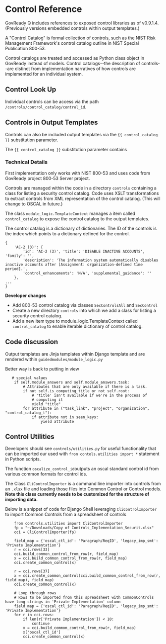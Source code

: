 Control Reference
=================

GovReady Q includes references to exposed control libraries as of v0.9.1.4. (Previously versions embedded controls within output templates.)

A "Control Catalog" is formal collection of controls, such as the NIST Risk Management Framework's control catalog outline in NIST Special Publication 800-53.

Control catalogs are treated and accessed as Python class object in GovReady instead of models. Control catalogs--the description of controls--are distinct from implementation narratives of how controls are implemented for an individual system.

## Control Look Up

Individual controls can be access via the path `/controls/control_catalog/control_id`.

## Controls in Output Templates

Controls can also be included output templates via the `{{ control_catalog }}` substitution parameter.

The `{{ control_catalog }}` substitution parameter contains 

### Technical Details

First implementation only works with NIST 800-53 and uses code from GovReady project 800-53 Server project.

Controls are managed within the code in a  directory `controls` containing a class for
listing a security control catalog. Code uses XSLT transformations to extract controls from XML representation of the control catalog. (This will change to OSCAL in future.)

The class `module_logic.TemplateContext` manages a item called `control_catalog` to expose the control catalog to the output templates.

The control catalog is a dictionary of dictionaries. The ID of the controls is the index which points to a dictionary defined for the control.

```
{
    'AC-2 (3)': {
        'id': 'AC-2 (3)', 'title': 'DISABLE INACTIVE ACCOUNTS', 'family': '',
        'description': 'The information system automatically disables inactive accounts after [Assignment: organization-defined time period].',
        'control_enhancements': 'N/A', 'supplemental_guidance': ''
    },
...
}
```

**Developer changes**

* Add 800-53 control catalog via classes `SecControlsAll` and `SecControl`
* Create a new directory `controls` into which we add a class for listing a security control catalog.
* Add a new item type to module_logic.TemplateContext called `control_catalog` to enable iterable dictionary of control catalog.

## Code discussion

Output templates are Jinja templates within Django template and are rendered within `guidedmodules/module_logic.py`


Better way is back to putting in view

       # special values
        if self.module_answers and self.module_answers.task:
            # Attributes that are only available if there is a task.
            if not self.is_computing_title or not self.root:
                # 'title' isn't available if we're in the process of
                # computing it
                yield "title"
            for attribute in ("task_link", "project", "organization", "control_catalog_t"):
                if attribute not in seen_keys:
                    yield attribute

## Control Utilities

Developers should see `controls/utilities.py` for useful functionality that can be imported our used with `from contols.utilities import *` statement in Python scripts.

The function `oscalize_control_id`outputs an oscal standard control id from various common formats for control ids.

The Class `CliControlImporter` is a command line importer into controls from an `.xlsx` file and loading those files into Common Control or Control models. **Note this class currently needs to be customized for the structure of importing data.**

Below is a snippet of code for Django Shell leveraging `CliControlImporter` to import Common Controls from a spreadsheet of controls

        from controls.utilities import CliControlImporter
        fp = "~/Downloads/Copy of Controls_Implementation_Securit.xlsx"
        cci = CliControlImporter(fp)

        field_map = {'oscal_ctl_id': 'Paragraph/ReqID', 'legacy_imp_smt': 'Private Implementation'}
        r = cci.rows[33]
        cci.build_common_control_from_row(r, field_map)
        x = cci.build_common_control_from_row(r, field_map)
        cci.create_common_control(x)

        r = cci.rows[37]
        x = cci.create_common_control(cci.build_common_control_from_row(r, field_map), field_map)
        cci.create_common_control(x)

        # Loop through rows
        # Rows to be imported from this spreadsheet with CommonControls have long strings in 'Private Implementation' column
        field_map = {'oscal_ctl_id': 'Paragraph/ReqID', 'legacy_imp_smt': 'Private Implementation'}
        for r in cci.rows:
            if len(r['Private Implementation']) < 10:
                continue
            x = cci.build_common_control_from_row(r, field_map)
            x['oscal_ctl_id']
            cci.create_common_control(x)

